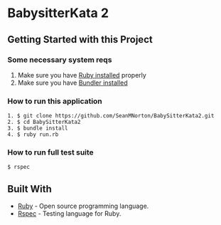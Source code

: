 # BabysitterKata 2

## Getting Started with this Project

### Some necessary system reqs
1. Make sure you have [Ruby installed](https://www.ruby-lang.org/en/documentation/installation/) properly
2. Make sure you have [Bundler installed](http://bundler.io/)


### How to run this application
```
1. $ git clone https://github.com/SeanMNorton/BabySitterKata2.git
2. $ cd BabySitterKata2
3. $ bundle install
4. $ ruby run.rb
```

### How to run full test suite
`$ rspec `


## Built With

* [Ruby](https://www.ruby-lang.org/en/) - Open source programming language.
* [Rspec](http://rspec.info/) - Testing language for Ruby.
